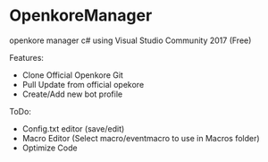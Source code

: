 # OpenkoreManager
openkore manager c#
using Visual Studio Community 2017 (Free)

Features:
- Clone Official Openkore Git
- Pull Update from official opekore
- Create/Add new bot profile

ToDo:
- Config.txt editor (save/edit)
- Macro Editor (Select macro/eventmacro to use in Macros folder)
- Optimize Code
